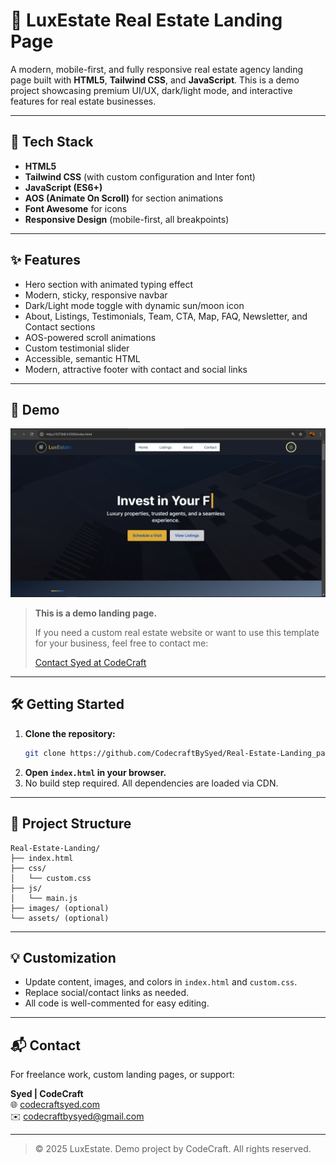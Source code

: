 # 🏡 LuxEstate Real Estate Landing Page

A modern, mobile-first, and fully responsive real estate agency landing page built with **HTML5**, **Tailwind CSS**, and **JavaScript**. This is a demo project showcasing premium UI/UX, dark/light mode, and interactive features for real estate businesses.

---

## 🚀 Tech Stack

- **HTML5**
- **Tailwind CSS** (with custom configuration and Inter font)
- **JavaScript (ES6+)**
- **AOS (Animate On Scroll)** for section animations
- **Font Awesome** for icons
- **Responsive Design** (mobile-first, all breakpoints)

---

## ✨ Features

- Hero section with animated typing effect
- Modern, sticky, responsive navbar
- Dark/Light mode toggle with dynamic sun/moon icon
- About, Listings, Testimonials, Team, CTA, Map, FAQ, Newsletter, and Contact sections
- AOS-powered scroll animations
- Custom testimonial slider
- Accessible, semantic HTML
- Modern, attractive footer with contact and social links

---

## 📸 Demo

![Landing Page Screenshot](assets/Screenshot.png)

> **This is a demo landing page.**
>
> If you need a custom real estate website or want to use this template for your business, feel free to contact me:
>
> [Contact Syed at CodeCraft](https://codecraftbysyed-portfolio.vercel.app/)

---

## 🛠️ Getting Started

1. **Clone the repository:**
   ```bash
   git clone https://github.com/CodecraftBySyed/Real-Estate-Landing_page.git
   ```
2. **Open `index.html` in your browser.**
3. No build step required. All dependencies are loaded via CDN.

---

## 📂 Project Structure

```
Real-Estate-Landing/
├── index.html
├── css/
│   └── custom.css
├── js/
│   └── main.js
├── images/ (optional)
└── assets/ (optional)
```

---

## 💡 Customization

- Update content, images, and colors in `index.html` and `custom.css`.
- Replace social/contact links as needed.
- All code is well-commented for easy editing.

---

## 📬 Contact

For freelance work, custom landing pages, or support:

**Syed | CodeCraft**  
🌐 [codecraftsyed.com](https://codecraftbysyed-portfolio.vercel.app/)  
✉️ codecraftbysyed@gmail.com

---

> © 2025 LuxEstate. Demo project by CodeCraft. All rights reserved.
